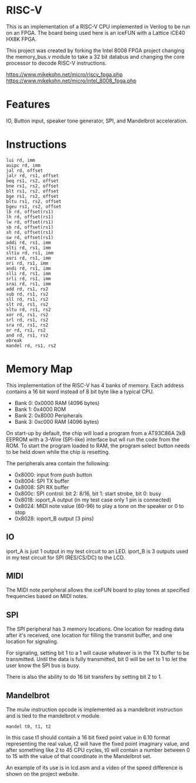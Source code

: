 RISC-V
======

This is an implementation of a RISC-V CPU implemented in Verilog
to be run on an FPGA. The board being used here is an iceFUN with
a Lattice iCE40 HX8K FPGA.

This project was created by forking the Intel 8008 FPGA project
changing the memory_bus.v module to take a 32 bit databus and
changing the core processor to decode RISC-V instructions.

https://www.mikekohn.net/micro/riscv_fpga.php
https://www.mikekohn.net/micro/intel_8008_fpga.php

Features
========

IO, Button input, speaker tone generator, SPI, and Mandelbrot acceleration.

Instructions
============

    lui rd, imm
    auipc rd, imm
    jal rd, offset
    jalr rd, rs1, offset
    beq rs1, rs2, offset
    bne rs1, rs2, offset
    blt rs1, rs2, offset
    bge rs1, rs2, offset
    bltu rs1, rs2, offset
    bgeu rs1, rs2, offset
    lb rd, offset(rs1)
    lh rd, offset(rs1)
    lw rd, offset(rs1)
    sb rd, offset(rs1)
    sh rd, offset(rs1)
    sw rd, offset(rs1)
    addi rd, rs1, imm
    slti rd, rs1, imm
    sltiu rd, rs1, imm
    xori rd, rs1, imm
    ori rd, rs1, imm
    andi rd, rs1, imm
    slli rd, rs1, imm
    srli rd, rs1, imm
    srai rd, rs1, imm
    add rd, rs1, rs2
    sub rd, rs1, rs2
    sll rd, rs1, rs2
    slt rd, rs1, rs2
    sltu rd, rs1, rs2
    xor rd, rs1, rs2
    srl rd, rs1, rs2
    sra rd, rs1, rs2
    or rd, rs1, rs2
    and rd, rs1, rs2
    ebreak
    mandel rd, rs1, rs2

Memory Map
==========

This implementation of the RISC-V has 4 banks of memory. Each address
contains a 16 bit word instead of 8 bit byte like a typical CPU.

* Bank 0: 0x0000 RAM (4096 bytes)
* Bank 1: 0x4000 ROM
* Bank 2: 0x8000 Peripherals
* Bank 3: 0xc000 RAM (4096 bytes)

On start-up by default, the chip will load a program from a AT93C86A
2kB EEPROM with a 3-Wire (SPI-like) interface but wll run the code
from the ROM. To start the program loaded to RAM, the program select
button needs to be held down while the chip is resetting.

The peripherals area contain the following:

* 0x8000: input from push button
* 0x8004: SPI TX buffer
* 0x8008: SPI RX buffer
* 0x800c: SPI control: bit 2: 8/16, bit 1: start strobe, bit 0: busy
* 0x8018: ioport_A output (in my test case only 1 pin is connected)
* 0x8024: MIDI note value (60-96) to play a tone on the speaker or 0 to stop
* 0x8028: ioport_B output (3 pins)

IO
--

iport_A is just 1 output in my test circuit to an LED.
iport_B is 3 outputs used in my test circuit for SPI (RES/CS/DC) to the LCD.

MIDI
----

The MIDI note peripheral allows the iceFUN board to play tones at specified
frequencies based on MIDI notes.

SPI
---

The SPI peripheral has 3 memory locations. One location for reading
data after it's received, one location for filling the transmit buffer,
and one location for signaling.

For signaling, setting bit 1 to a 1 will cause whatever is in the TX
buffer to be transmitted. Until the data is fully transmitted, bit 0
will be set to 1 to let the user know the SPI bus is busy.

There is also the ability to do 16 bit transfers by setting bit 2 to 1.

Mandelbrot
----------

The mulw instruction opcode is implemented as a mandelbrot instruction
and is tied to the mandelbrot.v module.

    mandel t0, t1, t2

In this case t1 should contain a 16 bit fixed point value in 6.10 format
representing the real value, t2 will have the fixed point imaginary value,
and after something like 2 to 45 CPU cycles, t0 will contain a number between
0 to 15 with the value of that coordinate in the Mandelbrot set.

An example of its use is in lcd.asm and a video of the speed difference is
shown on the project website.

